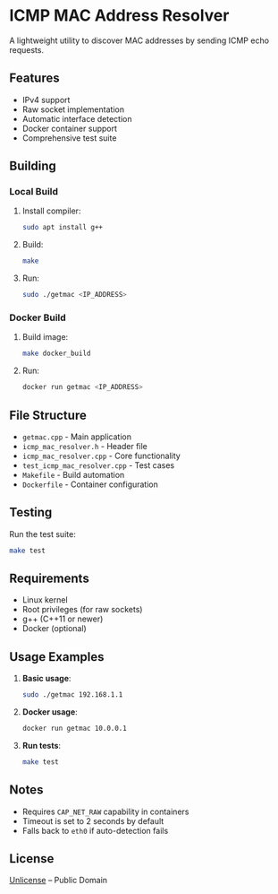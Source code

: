 
# ICMP MAC Address Resolver

A lightweight utility to discover MAC addresses by sending ICMP echo requests.

## Features
- IPv4 support
- Raw socket implementation
- Automatic interface detection
- Docker container support
- Comprehensive test suite

## Building

### Local Build
1. Install compiler:  
   ```bash
   sudo apt install g++
   ```
2. Build:  
   ```bash
   make
   ```
3. Run:  
   ```bash
   sudo ./getmac <IP_ADDRESS>
   ```

### Docker Build
1. Build image:  
   ```bash
   make docker_build
   ```
2. Run:  
   ```bash
   docker run getmac <IP_ADDRESS>
   ```

## File Structure
- `getmac.cpp` - Main application
- `icmp_mac_resolver.h` - Header file
- `icmp_mac_resolver.cpp` - Core functionality
- `test_icmp_mac_resolver.cpp` - Test cases
- `Makefile` - Build automation
- `Dockerfile` - Container configuration

## Testing
Run the test suite:
```bash
make test
```

## Requirements
- Linux kernel
- Root privileges (for raw sockets)
- g++ (C++11 or newer)
- Docker (optional)

## Usage Examples

1. **Basic usage**:
   ```bash
   sudo ./getmac 192.168.1.1
   ```

2. **Docker usage**:
   ```bash
   docker run getmac 10.0.0.1
   ```

3. **Run tests**:
   ```bash
   make test
   ```

## Notes
- Requires `CAP_NET_RAW` capability in containers
- Timeout is set to 2 seconds by default
- Falls back to `eth0` if auto-detection fails

## License
[Unlicense](https://unlicense.org/) – Public Domain
